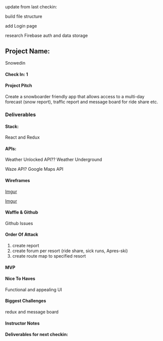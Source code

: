 ##
update from last checkin:

build file structure

add Login page 

research Firebase auth and data storage




## Project Name:
Snowedin

#### Check In: 1

#### Project Pitch
Create a snowboarder friendly app that allows access to a multi-day forecast (snow report), traffic report and message board for ride share etc.

### Deliverables

#### Stack:
React and Redux

#### APIs:

Weather Unlocked API??
Weather Underground

Waze API?
Google Maps API

#### Wireframes
[Imgur](https://i.imgur.com/lr50ld9.png)

[Imgur](https://i.imgur.com/uL0Vwim.png)

#### Waffle & Github
Github Issues
#### Order Of Attack
1. create report
2. create forum per resort (ride share, sick runs, Apres-ski)
3. create route map to specified resort

#### MVP


#### Nice To Haves
Functional and appealing UI

#### Biggest Challenges
redux and message board

#### Instructor Notes

#### Deliverables for next checkin:
